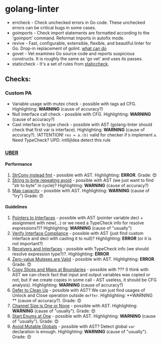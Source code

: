 # golang-linter

- errcheck - Check unchecked errors in Go code. These unchecked errors can be critical bugs in some cases.
- goimports - Check import statements are formatted according to the 'goimport' command. Reformat imports in autofix
  mode.
- revive - Fast, configurable, extensible, flexible, and beautiful linter for Go. Drop-in replacement of
  golint. [what can do](https://revive.run/r)
- govet - Vet examines Go source code and reports suspicious constructs. It is roughly the same as 'go vet' and uses its
  passes.
- staticcheck - It's a set of rules from [staticcheck](https://staticcheck.io/docs/configuration/options/#checks).

## Checks:

### Custom PA

* Variable usage with mutex check - possible with tags ad CFG. Highlighting: **WARNING** (cause of accuracy?)
* Null interface call check - possible with CFG. Highlighting: **WARNING** (cause of accuracy?)
* Cast interface to type check - possible with AST (golang-linter should check that first var is interface).
  Highlighting: **WARNING** (cause of accuracy?). !ATTENTION! `res = a.(b)` valid for checker if `b` implement `a`. Need
  TypeCheck? UPD: intllijIdea detect this rule

### [UBER](https://github.com/uber-go/guide/blob/master/style.md)

#### Performance

1. [StrConv instead fmt](https://github.com/uber-go/guide/blob/master/style.md#prefer-strconv-over-fmt) - possible with
   AST. Highlighting: **ERROR**. Grade: 😍
2. [String to byte repeating avoid](https://github.com/uber-go/guide/blob/master/style.md#avoid-repeated-string-to-byte-conversions) -
   possible with AST (we just want to find "str to byte" in cycle)? Highlighting: **WARNING** (cause of accuracy?)
3. [Map capacity](https://github.com/uber-go/guide/blob/master/style.md#avoid-repeated-string-to-byte-conversions) -
   possible with AST. Highlighting: **WARNING** (cause of "try") Grade: 😍

#### Guidelines

1. [Pointers to Interfaces](https://github.com/uber-go/guide/blob/master/style.md#pointers-to-interfaces) - possible
   with AST (pointer variable decl + assignment with new(...) or we need a TypeCheck info for resolve expressions?)?
   Highlighting: **WARNING** (cause of "usually")
2. [Verify Interface Compliance](https://github.com/uber-go/guide/blob/master/style.md#verify-interface-compliance) -
   possible with AST (just find custom interface and decl with casting it to null)?
   Highlighting: **ERROR** (or it is not important?)
3. [Receivers and Interfaces](https://github.com/uber-go/guide/blob/master/style.md#receivers-and-interfaces) - possible
   with TypeCheck info (we should resolve expression type?)?. Highlighting: **ERROR**
4. [Zero-value Mutexes are Valid](https://github.com/uber-go/guide/blob/master/style.md#zero-value-mutexes-are-valid) -
   possible with AST. Highlighting: **ERROR**. Grade: 😍
5. [Copy Slices and Maps at Boundaries](https://github.com/uber-go/guide/blob/master/style.md#copy-slices-and-maps-at-boundaries) -
   possible with ??? (I think with AST we can check fact that input and output variables was copied or not, but if we
   create
   copies in some call - AST useless, it should be CFG analysis). Highlighting: **WARNING** (cause of accuracy?)
6. [Defer to Clean Up](https://github.com/uber-go/guide/blob/master/style.md#copy-slices-and-maps-at-boundaries) -
   possible with AST? We can just find usages of Unlock and Close operation outside `deffer`. Highlighting: **WARNING
   ** (cause of accuracy?). Grade: 😍
7. [Channel Size is One or None](https://github.com/uber-go/guide/blob/master/style.md#channel-size-is-one-or-none) -
   possible with AST. Highlighting: **WARNING** (cause of "usually"). Grade: 😍
8. [Start Enums at One](https://github.com/uber-go/guide/blob/master/style.md#start-enums-at-one) -
   possible with AST. Highlighting: **WARNING** (cause of "usually"). Grade: 😍
9. [Avoid Mutable Globals](https://github.com/uber-go/guide/blob/master/style.md#avoid-mutable-globals) - possible with
   AST? Detect global `var` declaration is enough. Highlighting: **WARNING** (cause of "usually"). Grade: 😍